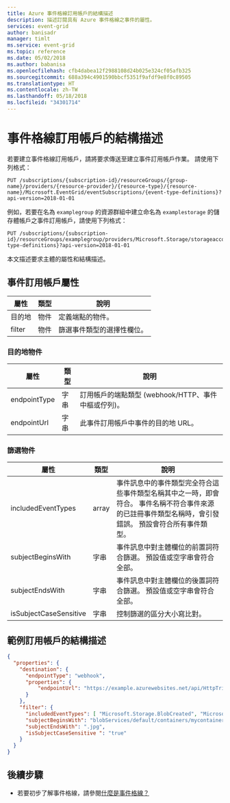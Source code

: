 ```yaml
---
title: Azure 事件格線訂用帳戶的結構描述
description: 描述訂閱具有 Azure 事件格線之事件的屬性。
services: event-grid
author: banisadr
manager: timlt
ms.service: event-grid
ms.topic: reference
ms.date: 05/02/2018
ms.author: babanisa
ms.openlocfilehash: cfb4dabea12f2988108d24b025e324cf05afb325
ms.sourcegitcommit: 688a394c4901590bbcf5351f9afdf9e8f0c89505
ms.translationtype: HT
ms.contentlocale: zh-TW
ms.lasthandoff: 05/18/2018
ms.locfileid: "34301714"
---
```

# <a name="event-grid-subscription-schema"></a>事件格線訂用帳戶的結構描述

若要建立事件格線訂用帳戶，請將要求傳送至建立事件訂用帳戶作業。 請使用下列格式：

```HTTP
PUT /subscriptions/{subscription-id}/resourceGroups/{group-name}/providers/{resource-provider}/{resource-type}/{resource-name}/Microsoft.EventGrid/eventSubscriptions/{event-type-definitions}?api-version=2018-01-01
``` 

例如，若要在名為 `examplegroup` 的資源群組中建立命名為 `examplestorage` 的儲存體帳戶之事件訂用帳戶，請使用下列格式：

```HTTP
PUT /subscriptions/{subscription-id}/resourceGroups/examplegroup/providers/Microsoft.Storage/storageaccounts/examplestorage/Microsoft.EventGrid/eventSubscriptions/{event-type-definitions}?api-version=2018-01-01
``` 

本文描述要求主體的屬性和結構描述。
 
## <a name="event-subscription-properties"></a>事件訂用帳戶屬性

| 屬性 | 類型 | 說明 |
| -------- | ---- | ----------- |
| 目的地 | 物件 | 定義端點的物件。 |
| filter | 物件 | 篩選事件類型的選擇性欄位。 |

### <a name="destination-object"></a>目的地物件

| 屬性 | 類型 | 說明 |
| -------- | ---- | ----------- |
| endpointType | 字串 | 訂用帳戶的端點類型 (webhook/HTTP、事件中樞或佇列)。 | 
| endpointUrl | 字串 | 此事件訂用帳戶中事件的目的地 URL。 | 

### <a name="filter-object"></a>篩選物件

| 屬性 | 類型 | 說明 |
| -------- | ---- | ----------- |
| includedEventTypes | array | 事件訊息中的事件類型完全符合這些事件類型名稱其中之一時，即會符合。 事件名稱不符合事件來源的已註冊事件類型名稱時，會引發錯誤。 預設會符合所有事件類型。 |
| subjectBeginsWith | 字串 | 事件訊息中對主體欄位的前置詞符合篩選。 預設值或空字串會符合全部。 | 
| subjectEndsWith | 字串 | 事件訊息中對主體欄位的後置詞符合篩選。 預設值或空字串會符合全部。 |
| isSubjectCaseSensitive | 字串 | 控制篩選的區分大小寫比對。 |


## <a name="example-subscription-schema"></a>範例訂用帳戶的結構描述

```json
{
  "properties": {
    "destination": {
      "endpointType": "webhook",
      "properties": {
          "endpointUrl": "https://example.azurewebsites.net/api/HttpTriggerCSharp1?code=VXbGWce53l48Mt8wuotr0GPmyJ/nDT4hgdFj9DpBiRt38qqnnm5OFg=="
      }
    },
    "filter": {
      "includedEventTypes": [ "Microsoft.Storage.BlobCreated", "Microsoft.Storage.BlobDeleted" ],
      "subjectBeginsWith": "blobServices/default/containers/mycontainer/log",
      "subjectEndsWith": ".jpg",
      "isSubjectCaseSensitive ": "true"
    }
  }
}
```

## <a name="next-steps"></a>後續步驟

* 若要初步了解事件格線，請參閱[什麼是事件格線？](overview.md)